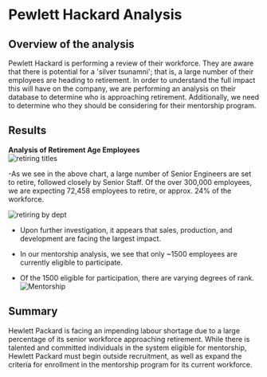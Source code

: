 # Pewlett Hackard Analysis

## Overview of the analysis
Pewlett Hackard is performing a review of their workforce.  They are aware that there is potential for a 'silver tsunamni'; that is, a large number of their employees are heading to retirement.  In order to understand the full impact this will have on the company, we are performing an analysis on their database to determine who is approaching retirement.  Additionally, we need to determine who they should be considering for their mentorship program.

## Results
  **Analysis of Retirement Age Employees**  
  ![retiring titles](https://user-images.githubusercontent.com/103051630/176451990-4a8148cf-d870-4ecb-9c6e-5156b29b161a.png)  
  
  -As we see in the above chart, a large number of Senior Engineers are set to retire, followed closely by Senior Staff.  Of the over 300,000 employees, we are expecting 72,458 employees to retire, or approx. 24% of the workforce.    
  
![retiring by dept](https://user-images.githubusercontent.com/103051630/176466115-ec342f3d-6525-4a24-983c-5aca157eb0d4.png)  

 

  - Upon further investigation, it appears that sales, production, and development are facing the largest impact.  
  
  -  In our mentorship analysis, we see that only ~1500 employees are currently eligible to participate.
  -  Of the 1500 eligible for participation, there are varying degrees of rank.  
![Mentorship](https://user-images.githubusercontent.com/103051630/176466718-f0b10b42-2a42-4b78-92a2-aff555d94683.png)

## Summary
Hewlett Packard is facing an impending labour shortage due to a large percentage of its senior workforce approaching retirement.  While there is talented and committed individuals in the system eligible for mentorship, Hewlett Packard must begin outside recruitment, as well as expand the criteria for enrollment in the mentorship program for its current workforce.  

